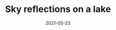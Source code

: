 ---
title: Sky reflections on a lake
id: sky-reflections-on-a-lake
category: photos
license: Unsplash License
licenseUrl: https://unsplash.com/license
resolution: 3687x1765
date: 2021-05-23
camera: Google Pixel 4a
lens: Pixel 4a back camera
iso: 60
focalLength: 4.38mm
shutterSpeed: 1/3906
aperture: f/1.73
---